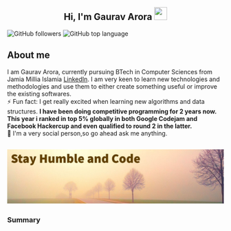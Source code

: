 <h2 align="center">Hi, I'm Gaurav Arora <img src="https://user-images.githubusercontent.com/39955420/147578264-bae0526c-028a-49d2-8af8-d08bb4edbd2a.gif" height="30" width="30"></h2>

![GitHub followers](https://img.shields.io/github/followers/gaurav1903?style=social) 
![GitHub top language](https://img.shields.io/github/languages/top/gaurav1903/shopping_app)

<h2>About me</h2>

I am Gaurav Arora, currently pursuing BTech in Computer Sciences from Jamia Millia Islamia [LinkedIn](https://www.linkedin.com/in/gaurav-arora-05a855198/). I am very keen to learn new technologies and methodologies and use them to either create something useful or improve the existing softwares.  
⚡ Fun fact: I get really excited when learning new algorithms and data structures. <b>I have been doing competitive programming for 2 years now. This year i ranked in top 5% globally in both Google Codejam and Facebook Hackercup and even qualified to round 2 in the latter.</b>  
💬 I'm a very social person,so go ahead ask me anything.
<h2 align="center"><img src="motto.jpg"></h2>
<h3>Summary</h3>
